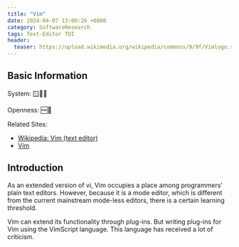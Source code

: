 ```yaml
---
title: "Vim"
date: 2024-04-07 13:00:26 +0800
category: SoftwareResearch
tags: Text-Editor TUI
header:
  teaser: https://upload.wikimedia.org/wikipedia/commons/9/9f/Vimlogo.svg
---
```


## Basic Information

System: 🪟🍎🐧

Openness: 🆓📖

Related Sites:

* [Wikipedia: Vim (text editor)](https://en.wikipedia.org/wiki/Vim_(text_editor))
* [Vim](https://www.vim.org/)

## Introduction

As an extended version of vi, Vim occupies a place among programmers' plain text editors. However, because it is a mode editor, which is different from the current mainstream mode-less editors, there is a certain learning threshold.

Vim can extend its functionality through plug-ins. But writing plug-ins for Vim using the VimScript language. This language has received a lot of criticism.
